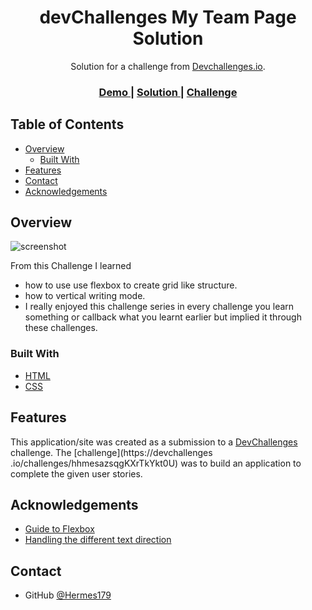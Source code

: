 <!-- Please update value in the {}  -->

<h1 align="center">devChallenges My Team Page Solution</h1>

<div align="center">
   Solution for a challenge from  <a href="http://devchallenges.io" target="_blank">Devchallenges.io</a>.
</div>

<div align="center">
  <h3>
    <a href="https://hermes179.github.io/devChallenges.io-My-Team-Page/">
      Demo
    </a>
    <span> | </span>
    <a href="https://github.com/Hermes179/devChallenges.io-My-Team-Page">
      Solution
    </a>
    <span> | </span>
    <a href="https://devchallenges.io/challenges/hhmesazsqgKXrTkYkt0U">
      Challenge
    </a>
  </h3>
</div>

<!-- TABLE OF CONTENTS -->

## Table of Contents

- [Overview](#overview)
  - [Built With](#built-with)
- [Features](#features)
- [Contact](#contact)
- [Acknowledgements](#acknowledgements)

<!-- OVERVIEW -->

## Overview

![screenshot](https://user-images.githubusercontent.com/61943677/119251946-dbc56e80-bbc6-11eb-9c09-6fb4ef86b625.png)

From this Challenge I learned

- how to use use flexbox to create grid like structure.
- how to vertical writing mode.
- I really enjoyed this challenge series in every challenge you learn something or callback what you learnt earlier but implied it through these challenges.

### Built With

<!-- This section should list any major frameworks that you built your project using. Here are a few examples.-->

- [HTML](https://developer.mozilla.org/en-US/docs/Web/HTML)
- [CSS](https://developer.mozilla.org/en-US/docs/Web/CSS)

## Features

<!-- List the features of your application or follow the template. Don't share the figma file here :) -->

This application/site was created as a submission to a [DevChallenges](https://devchallenges.io/challenges) challenge. The [challenge](https://devchallenges .io/challenges/hhmesazsqgKXrTkYkt0U) was to build an application to complete the given user stories.


## Acknowledgements

<!-- This section should list any articles or add-ons/plugins that helps you to complete the project. This is optional but it will help you in the future. For exmpale -->

- [Guide to Flexbox](https://css-tricks.com/snippets/css/a-guide-to-flexbox/)
- [Handling the different text direction](https://developer.mozilla.org/en-US/docs/Learn/CSS/Building_blocks/Handling_different_text_directions)


## Contact

- GitHub [@Hermes179](https://github.com/Hermes179)
